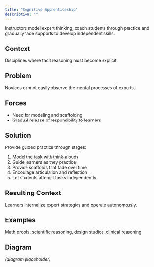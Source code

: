 ```yaml
---
title: "Cognitive Apprenticeship"
description: ""
---
```


Instructors model expert thinking, coach students through practice and gradually fade supports to develop independent skills.

## Context
Disciplines where tacit reasoning must become explicit.

## Problem
Novices cannot easily observe the mental processes of experts.

## Forces
- Need for modeling and scaffolding
- Gradual release of responsibility to learners

## Solution
Provide guided practice through stages:
1. Model the task with think-alouds
2. Guide learners as they practice
3. Provide scaffolds that fade over time
4. Encourage articulation and reflection
5. Let students attempt tasks independently

## Resulting Context
Learners internalize expert strategies and operate autonomously.

## Examples
Math proofs, scientific reasoning, design studios, clinical reasoning

## Diagram
*(diagram placeholder)*
